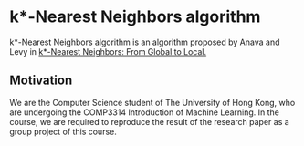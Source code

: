 # k*-Nearest Neighbors algorithm

k*-Nearest Neighbors algorithm is an algorithm proposed by Anava and Levy in [k*-Nearest Neighbors: From Global to Local.](https://arxiv.org/pdf/1701.07266) 

## Motivation
We are the Computer Science student of The University of Hong Kong, who are undergoing the COMP3314 Introduction of Machine Learning. In the course, we are required to reproduce the result of the research paper as a group project of this course. 

